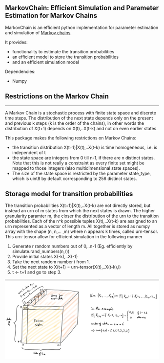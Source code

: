 ## MarkovChain: Efficient Simulation and Parameter Estimation for Markov Chains

MarkovChain is an efficient python implementation for parameter estimation and simulation of [Markov chains](https://en.wikipedia.org/wiki/Markov_chain). 

It provides:
 - functionality to estimate the transition probabilities
 - an efficient model to store the transition probabilities
 - and an efficient simulation model

Dependencies:
 - Numpy

## Restrictions on the Markov Chain
------------------------------

A Markov Chain is a stochastic process with finite state space and discrete time steps. The distribution of the next state depends only on the present and previous k steps (k is the order of the chains), in other words the distribution of X(t+1) depends on X(t),..X(t-k) and not on even earlier states.

This package makes the following restrictions on Markov Chains:
 - the transition distribution X(t+1)|X(t),..X(t-k) is time homogeneous, i.e. is independent of t
 - the state space are integers from 0 till n-1, if there are n distinct states. Note that this is not really a constraint as every finite set might be mapped to those integers (also multidimensional state spaces).
 - The size of the state space is restricted by the parameter state_type, which is uint8 by default corresponding to 256 distinct states.

 ## Storage model for transition probabilities
 The transition probabilities X(t+1)|X(t),..X(t-k) are not directly stored, but instead an urn of m states from which the next states is drawn. The higher granularity paramter m, the closer the distribution of the urn to the transition probabilities. Each of the n^k possible tuples X(t),..X(t-k) are assigned to an urn represented as a vector of length m. All together is stored as numpy array with the shape (n, n,... ,m) where n appears k times, called urn-tensor.
 This urn-tensor allow for efficient simulation in the following manner
  1. Generate r random numbers out of 0,..n-1 (Eg. efficiently by simulate.rand_numbers(n,r))
  2. Provide initial states X(-k),..X(-1)
  3. Take the next random number i from 1.
  4. Set the next state to X(t+1) = urn-tensor(X(t),..X(t-k),i)
  5. t <- t+1 and go to step 3.

![Urn-Tensor](doc/urn-tensor.PNG)

